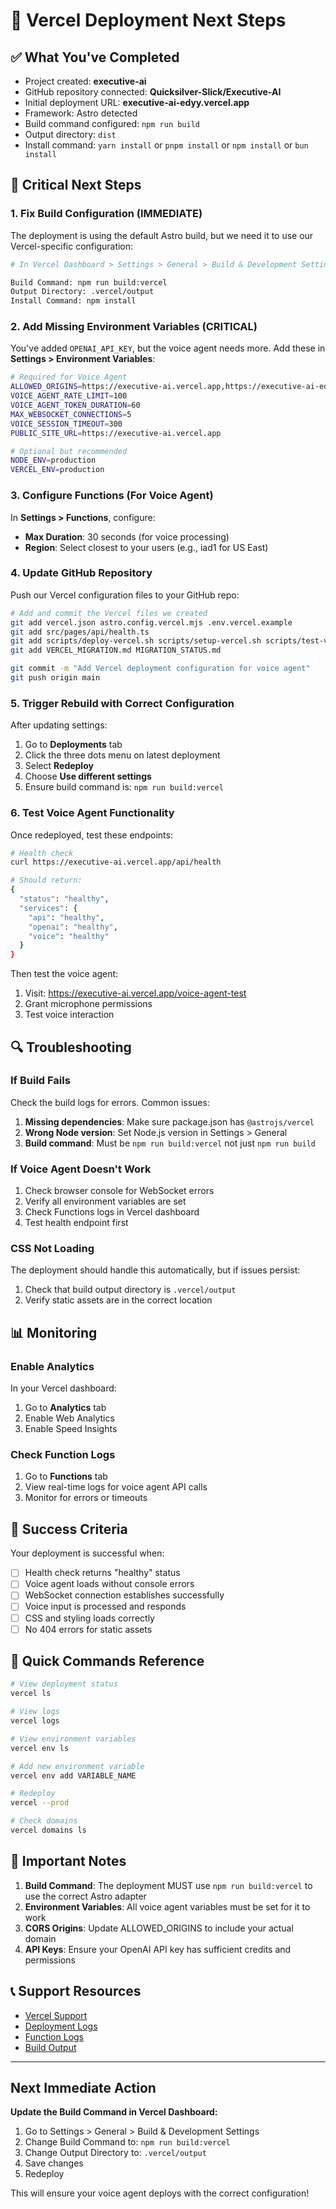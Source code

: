 # 🚀 Vercel Deployment Next Steps

## ✅ What You've Completed
- Project created: **executive-ai**
- GitHub repository connected: **Quicksilver-Slick/Executive-AI**
- Initial deployment URL: **executive-ai-edyy.vercel.app**
- Framework: Astro detected
- Build command configured: `npm run build`
- Output directory: `dist`
- Install command: `yarn install` or `pnpm install` or `npm install` or `bun install`

## 🔧 Critical Next Steps

### 1. Fix Build Configuration (IMMEDIATE)
The deployment is using the default Astro build, but we need it to use our Vercel-specific configuration:

```bash
# In Vercel Dashboard > Settings > General > Build & Development Settings:

Build Command: npm run build:vercel
Output Directory: .vercel/output
Install Command: npm install
```

### 2. Add Missing Environment Variables (CRITICAL)
You've added `OPENAI_API_KEY`, but the voice agent needs more. Add these in **Settings > Environment Variables**:

```bash
# Required for Voice Agent
ALLOWED_ORIGINS=https://executive-ai.vercel.app,https://executive-ai-edyy.vercel.app
VOICE_AGENT_RATE_LIMIT=100
VOICE_AGENT_TOKEN_DURATION=60
MAX_WEBSOCKET_CONNECTIONS=5
VOICE_SESSION_TIMEOUT=300
PUBLIC_SITE_URL=https://executive-ai.vercel.app

# Optional but recommended
NODE_ENV=production
VERCEL_ENV=production
```

### 3. Configure Functions (For Voice Agent)
In **Settings > Functions**, configure:
- **Max Duration**: 30 seconds (for voice processing)
- **Region**: Select closest to your users (e.g., iad1 for US East)

### 4. Update GitHub Repository
Push our Vercel configuration files to your GitHub repo:

```bash
# Add and commit the Vercel files we created
git add vercel.json astro.config.vercel.mjs .env.vercel.example
git add src/pages/api/health.ts
git add scripts/deploy-vercel.sh scripts/setup-vercel.sh scripts/test-vercel-config.js
git add VERCEL_MIGRATION.md MIGRATION_STATUS.md

git commit -m "Add Vercel deployment configuration for voice agent"
git push origin main
```

### 5. Trigger Rebuild with Correct Configuration
After updating settings:
1. Go to **Deployments** tab
2. Click the three dots menu on latest deployment
3. Select **Redeploy**
4. Choose **Use different settings** 
5. Ensure build command is: `npm run build:vercel`

### 6. Test Voice Agent Functionality
Once redeployed, test these endpoints:

```bash
# Health check
curl https://executive-ai.vercel.app/api/health

# Should return:
{
  "status": "healthy",
  "services": {
    "api": "healthy",
    "openai": "healthy",
    "voice": "healthy"
  }
}
```

Then test the voice agent:
1. Visit: https://executive-ai.vercel.app/voice-agent-test
2. Grant microphone permissions
3. Test voice interaction

## 🔍 Troubleshooting

### If Build Fails
Check the build logs for errors. Common issues:

1. **Missing dependencies**: Make sure package.json has `@astrojs/vercel`
2. **Wrong Node version**: Set Node.js version in Settings > General
3. **Build command**: Must be `npm run build:vercel` not just `npm run build`

### If Voice Agent Doesn't Work
1. Check browser console for WebSocket errors
2. Verify all environment variables are set
3. Check Functions logs in Vercel dashboard
4. Test health endpoint first

### CSS Not Loading
The deployment should handle this automatically, but if issues persist:
1. Check that build output directory is `.vercel/output`
2. Verify static assets are in the correct location

## 📊 Monitoring

### Enable Analytics
In your Vercel dashboard:
1. Go to **Analytics** tab
2. Enable Web Analytics
3. Enable Speed Insights

### Check Function Logs
1. Go to **Functions** tab
2. View real-time logs for voice agent API calls
3. Monitor for errors or timeouts

## 🎯 Success Criteria

Your deployment is successful when:
- [ ] Health check returns "healthy" status
- [ ] Voice agent loads without console errors
- [ ] WebSocket connection establishes successfully
- [ ] Voice input is processed and responds
- [ ] CSS and styling loads correctly
- [ ] No 404 errors for static assets

## 📝 Quick Commands Reference

```bash
# View deployment status
vercel ls

# View logs
vercel logs

# View environment variables
vercel env ls

# Add new environment variable
vercel env add VARIABLE_NAME

# Redeploy
vercel --prod

# Check domains
vercel domains ls
```

## 🚨 Important Notes

1. **Build Command**: The deployment MUST use `npm run build:vercel` to use the correct Astro adapter
2. **Environment Variables**: All voice agent variables must be set for it to work
3. **CORS Origins**: Update ALLOWED_ORIGINS to include your actual domain
4. **API Keys**: Ensure your OpenAI API key has sufficient credits and permissions

## 📞 Support Resources

- [Vercel Support](https://vercel.com/support)
- [Deployment Logs](https://vercel.com/quicksilvers-projects/executive-ai/deployments)
- [Function Logs](https://vercel.com/quicksilvers-projects/executive-ai/functions)
- [Build Output](https://vercel.com/quicksilvers-projects/executive-ai/settings/functions)

---

## Next Immediate Action

**Update the Build Command in Vercel Dashboard:**
1. Go to Settings > General > Build & Development Settings
2. Change Build Command to: `npm run build:vercel`
3. Change Output Directory to: `.vercel/output`
4. Save changes
5. Redeploy

This will ensure your voice agent deploys with the correct configuration!